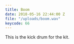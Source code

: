 ```yaml
---
title: Boom
date: 2018-05-16 22:44:00 Z
file: "/uploads/boom.wav"
keycode: 66
---
```


This is the kick drum for the kit.